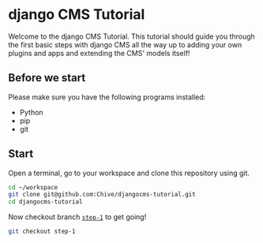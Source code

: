 django CMS Tutorial
===================

Welcome to the django CMS Tutorial. This tutorial should guide you through the first basic steps with
django CMS all the way up to adding your own plugins and apps and extending the CMS' models itself! 

Before we start
---------------
Please make sure you have the following programs installed:

* Python
* pip
* git

Start
-----
Open a terminal, go to your workspace and clone this repository using git.

```bash
cd ~/workspace
git clone git@github.com:Chive/djangocms-tutorial.git
cd djangocms-tutorial
```

Now checkout branch [`step-1`](https://github.com/Chive/djangocms-tutorial/tree/step-1) to get going!

```bash
git checkout step-1
```
